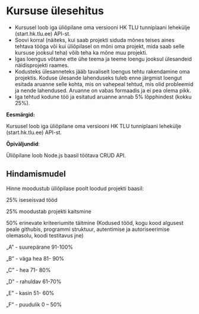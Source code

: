 # Kursuse ülesehitus

- Kursusel loob iga üliõpilane oma versiooni HK TLU tunniplaani lehekülje (start.hk.tlu.ee) API-st.
- Soovi korral (näiteks, kui saab projekti siduda mõnes teises aines tehtava tööga või kui üliõpilasel on mõni oma projekt, mida saab selle kursuse jooksul teha) võib teha ka mõne muu projekti.
- Igas loengus võtame ette ühe teema ja teeme loengu jooksul ülesandeid näidisprojekti raames.
- Kodusteks ülesanneteks jääb tavaliselt loengus tehtu rakendamine oma projektis. Koduse ülesande lahenduseks tuleb enne järgmist loengut esitada aruanne selle kohta, mis on vahepeal tehtud, mis olid probleemid ja nende lahendused. Aruanne on vabas formaadis ja ei pea olema pikk.
- Iga tehtud kodune töö ja esitatud aruanne annab 5% lõpphindest (kokku 25%).

**Eesmärgid:**

Kursusel loob iga üliõpilane oma versiooni HK TLU tunniplaani lehekülje (start.hk.tlu.ee) API-st.


**Õpiväljundid**:

Üliõpilane loob Node.js baasil töötava CRUD API.

## Hindamismudel

Hinne moodustub üliõpilase poolt loodud projekti baasil:

25% iseseisvad tööd

25% moodustab projekti kaitsmine

50% erinevate kriteeriumite täitmine (Kodused tööd, kogu kood algusest peale githubis, programmi struktuur, autentimise ja autoriseerimise olemasolu, koodi testitavus jne)

„A” - suurepärane 91-100%

„B” - väga hea 81- 90%

„C” - hea 71- 80%

„D” - rahuldav 61-70%

„E” - kasin 51- 60%

„F” - puudulik 0 – 50%